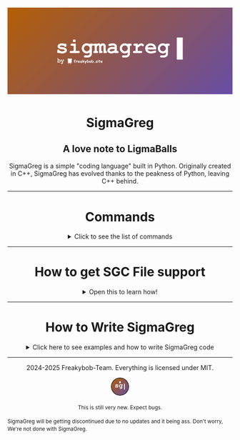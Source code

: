 # ![banner](README/SigmaGreg_banner.png)

<h1 align="center">SigmaGreg</h1>

<h2 align="center">A love note to LigmaBalls</h2>

<p align="center">
SigmaGreg is a simple "coding language" built in Python. Originally created in C++, SigmaGreg has evolved thanks to the peakness of Python, leaving C++ behind.
</p>

---

<h1 align="center">Commands</h1>
<p align="center">
<details>
<summary align="center">Click to see the list of commands</summary>
<br>

- **gregPr** - This command prints variables and text!  
- **gregMa** - Allows you to do math! Ex: `gregMa 2 + 2` or `gregMa answer 4 * 2`  
- **gregIn** - Allows you to get input and changes value of variables!  
- **gregWRITE** - So you can write more than 1 line of SigmaGreg Code inside the main.py!  
- **gregRUN** - Runs the program you just made!  
- **gregType** - Tells you what type of variable something is! Ex: `Variable 'greg' is of type str greg`  
- **gregRandom** - Gets a random number through 2 numbers you give! Ex: `gregRandom 2 5`  
- **gregPrintAll** - Prints all the variables and their values!  
- **gregBeep** - Plays a beep sound!  
- **make_file** - Makes the last program you wrote using **gregWRITE** and turns it into a sgc file!
- **gregSleep** - Makes the terminal wait for how ever long you put it before printing anything else! Ex: `gregSleep 3`
- **gregCurDateTime** - Prints out the current time and date!
- **gregClear** - Clears the terminal screen!
- **gregCurTime** - Prints the Current time!
- **gregCurDate** - Prints out the current date!

</details>
</p>

---
<h1 align="center">How to get SGC File support</h1>

<p align="center">
  <details>
    <summary align="center">Open this to learn how!</summary>
    <br>
  <p align="center">
  <b>MAKE SURE TO MAKE IT AN EXE FIRST. THE EXE TOOL IS IN THE TOOLS FOLDER.</b>
  <small>Currently only Windows Supported..</small>
  <br>
  <br>
  1. Download the full SigmaGreg ZIP and extract it
  <br>
  <br>
  2. Go to the System Folder and run the <code>sgc_compatible.bat</code>
  <br>
  <br>
  3. It'll ask for admin, this is completely safe and it's only for giving access to give support to Sgc files :3
  <br>
  <i>(It'll get rid of the admin after ending the program!!)</i>
  <br>
  <br>
  4. Get the full path from the <code>Interpreter.exe</code> in the folder you made it and put it where it asks for it. 
  <br>
  <i>⚠️DON'T ADD QUOTES TO THE PATH OR IT'LL NOT WORK. IT'S COMMON SENSE</i> 😭⚠️
  <br>
  <br>
  5. Get the full path of the ico from the <code>SIGMAGREG</code> folder and put it where it asks.
  <br>
  <i>⚠️AGAIN, NO QUOTES</i> 😭⚠️
  <br>
  <br>
  6. Press enter once you get all the Paths in the terminal and it'll make sgc files compatible with your laptop! 
  <br>
  Test it out by running a sgc file!
  </p>
  </details>

---

<h1 align="center">How to Write SigmaGreg</h1>
<p align="center">
  <details>
    <summary align="center">Click here to see examples and how to write SigmaGreg code</summary>
    <br>
      <p align="center">Writing SigmaGreg is very easy and can be used for <b>VERY SIMPLE PROGRAMS</b>, it's not a coding language for like making a full ah game or app.. it's just for fun :3</p>
    <p align="center">-----------------------------------------------</p> 
    <h1 align="center">How to Print variables and strings</h1>
    <p align="center">
<img src="https://github.com/user-attachments/assets/f64cffea-7bbc-47dd-aa92-b1f8eb1ecfcc" alt="example1"/>
    </p>
<h1 align="center">How to get user input and print it out in a F-String</h1>
    <p align="center">
    <img src="https://github.com/user-attachments/assets/301ece1e-70ad-4a6f-aef6-8b9f1551c57d" alt="example2"/>
    </p>

<h1 align="center">How to do math and put it into a variable</h1>
  <p align="center">
  <img src="https://github.com/user-attachments/assets/682adc90-a04f-4575-a894-89819dc1f7ff"/>
  </p>


<h1 align="center">How to use the date commands</h1>
<p align="center">
  <img src="https://github.com/user-attachments/assets/05c67c82-f0be-4b22-bd6e-d13e26c5251c"/>
</p>
<h1 align="center">How to use stuff for variables</h1>
<p align="center">
  <img src="https://github.com/user-attachments/assets/4306d73a-40af-42f0-b2d7-c47f5467e57e"/>
</p>

<h1 align="center">How to use sleeping</h1>
<p align="center">
  <img src="https://github.com/user-attachments/assets/26af03f3-5cf6-4c68-8f53-e2c9a18a311a"/>
</p>

<h1 align="center">How to use gregBeep</h1>
<p align="center">
  <img src="https://github.com/user-attachments/assets/74d562e8-d05a-41a3-a5c3-e1eeb1f24e33"/>
</p>


<h1 align="center">How to use gregRandom</h1>
<p align="center">
  <img src="https://github.com/user-attachments/assets/d715c3ac-092b-4fb5-96a9-2fcb5ea29254"/>
</p>

<h1 align="center">How to clear the terminal screen</h1>
<p align="center">
  <img src="https://github.com/user-attachments/assets/7e2e5c90-7878-42c8-a30c-68812282a14e"/>
</p>

<h1 align="center">How to write if statements</h1>
<p align="center">
  <img src="https://github.com/user-attachments/assets/da46e961-becf-4a69-971e-e613f6be7801"/>
</p>



    
  </p>
  </details>

  ---
  
<p align="center">
  2024-2025 Freakybob-Team. Everything is licensed under MIT.
</p>
<p align="center">
<img src="README/Sg_logo.png" width="40" height="40">
</p>
<p align="center">
  <small>This is still very new. Expect bugs.</small>
  
  <small>SigmaGreg will be getting discontinued due to no updates and it being ass. Don't worry, We're not done with SigmaGreg.</small>
</p>
